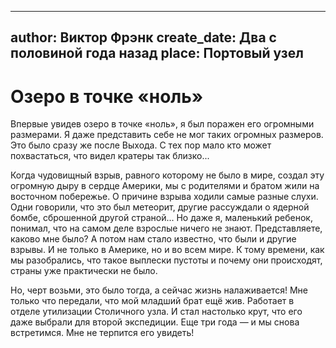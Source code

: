 
---
author: Виктор Фрэнк
create_date: Два с половиной года назад
place: Портовый узел
---

# Озеро в точке «ноль»


Впервые увидев озеро в точке «ноль», я был поражен его огромными размерами. Я даже представить себе не мог таких огромных размеров. Это было сразу же после Выхода. С тех пор мало кто может похвастаться, что видел кратеры так близко...


Когда чудовищный взрыв, равного которому не было в мире, создал эту огромную дыру в сердце Америки, мы с родителями и братом жили на восточном побережье. О причине взрыва ходили самые разные слухи. Одни говорили, что это был метеорит, другие рассуждали о ядерной бомбе, сброшенной другой страной... Но даже я, маленький ребенок, понимал, что на самом деле взрослые ничего не знают. Представляете, каково мне было? А потом нам стало известно, что были и другие взрывы. И не только в Америке, но и во всем мире. К тому времени, как мы разобрались, что такое выплески пустоты и почему они происходят, страны уже практически не было.


Но, черт возьми, это было тогда, а сейчас жизнь налаживается! Мне только что передали, что мой младший брат ещё жив. Работает в отделе утилизации Столичного узла. И стал настолько крут, что его даже выбрали для второй экспедиции. Еще три года — и мы снова встретимся. Мне не терпится его увидеть!




